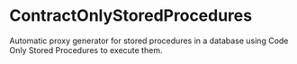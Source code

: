 # ContractOnlyStoredProcedures
Automatic proxy generator for stored procedures in a database using Code Only Stored Procedures to execute them.

